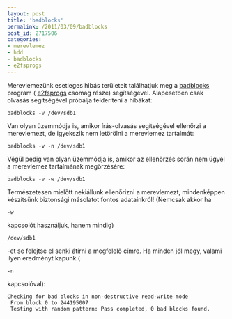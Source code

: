 ```yaml
---
layout: post
title: 'badblocks'
permalink: /2011/03/09/badblocks
post_id: 2717506
categories: 
- merevlemez
- hdd
- badblocks
- e2fsprogs
---
```


Merevlemezünk esetleges hibás területeit találhatjuk meg a 
[badblocks](http://en.wikipedia.org/wiki/Badblocks) program (
[e2fsprogs](http://e2fsprogs.sourceforge.net/) csomag része) segítségével. 
Alapesetben csak olvasás segítségével próbálja felderíteni a hibákat: 
```
badblocks -v /dev/sdb1
``` 
Van olyan üzemmódja is, amikor írás-olvasás segítségével ellenőrzi a merevlemezt, de igyekszik nem letörölni a merevlemez tartalmát: 
```
badblocks -v -n /dev/sdb1
``` 
Végül pedig van olyan üzemmódja is, amikor az ellenőrzés során nem ügyel a merevlemez tartalmának megőrzésére: 
```
badblocks -v -w /dev/sdb1
``` 
Természetesen mielőtt nekiállunk ellenőrizni a merevlemezt, mindenképpen készítsünk biztonsági másolatot fontos adatainkról! (Nemcsak akkor ha 
```
-w
```
 kapcsolót használjuk, hanem mindig) 
```
/dev/sdb1
```
-et se felejtse el senki átírni a megfelelő címre. 
Ha minden jól megy, valami ilyen eredményt kapunk (
```
-n
```
 kapcsolóval): 
```
Checking for bad blocks in non-destructive read-write mode
 From block 0 to 244195007
 Testing with random pattern: Pass completed, 0 bad blocks found.
```
  